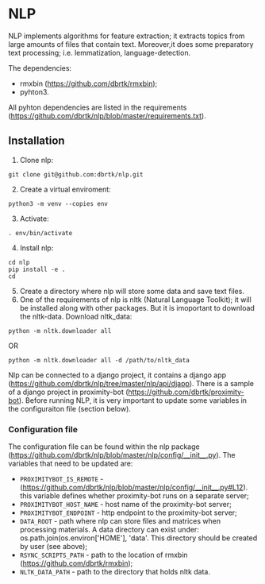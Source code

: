 # NLP

NLP implements algorithms for feature extraction; it extracts topics from large amounts of files that contain text. Moreover,it does some preparatory text processing; i.e. lemmatization, language-detection. 

The dependencies:
* rmxbin (https://github.com/dbrtk/rmxbin);
* pyhton3.

All pyhton dependencies are listed in the requirements (https://github.com/dbrtk/nlp/blob/master/requirements.txt).

## Installation

1. Clone nlp:
```
git clone git@github.com:dbrtk/nlp.git
```
2. Create a virtual enviroment:
```
python3 -m venv --copies env
```
3. Activate:
```
. env/bin/activate
```
4. Install nlp:
```
cd nlp
pip install -e .
cd
```
5. Create a directory where nlp will store some data and save text files. 
6. One of the requirements of nlp is nltk (Natural Language Toolkit); it will be installed along with other packages. But it is imoportant to download the nltk-data. Download nltk_data:
```
python -m nltk.downloader all
```
OR
```
python -m nltk.downloader all -d /path/to/nltk_data

```

Nlp can be connected to a django project, it contains a django app (https://github.com/dbrtk/nlp/tree/master/nlp/api/djapp). There is a sample of a django project in proximity-bot (https://github.com/dbrtk/proximity-bot). Before running NLP, it is very important to update some variables in the configuraiton file (section below).

### Configuration file

The configuration file can be found within the nlp package (https://github.com/dbrtk/nlp/blob/master/nlp/config/__init__.py). The variables that need to be updated are:
* `PROXIMITYBOT_IS_REMOTE` - (https://github.com/dbrtk/nlp/blob/master/nlp/config/__init__.py#L12). this variable defines whether proximity-bot runs on a separate server;
* `PROXIMITYBOT_HOST_NAME` - host name of the proximity-bot server;
* `PROXIMITYBOT_ENDPOINT` - http endpoint to the proximity-bot server;
* `DATA_ROOT` - path where nlp can store files and matrices when processing materials. A data directory can exist under: 
os.path.join(os.environ['HOME'], 'data'. This directory should be created by user (see above); 
* `RSYNC_SCRIPTS_PATH` - path to the location of rmxbin (https://github.com/dbrtk/rmxbin);
* `NLTK_DATA_PATH` - path to the directory that holds nltk data.



